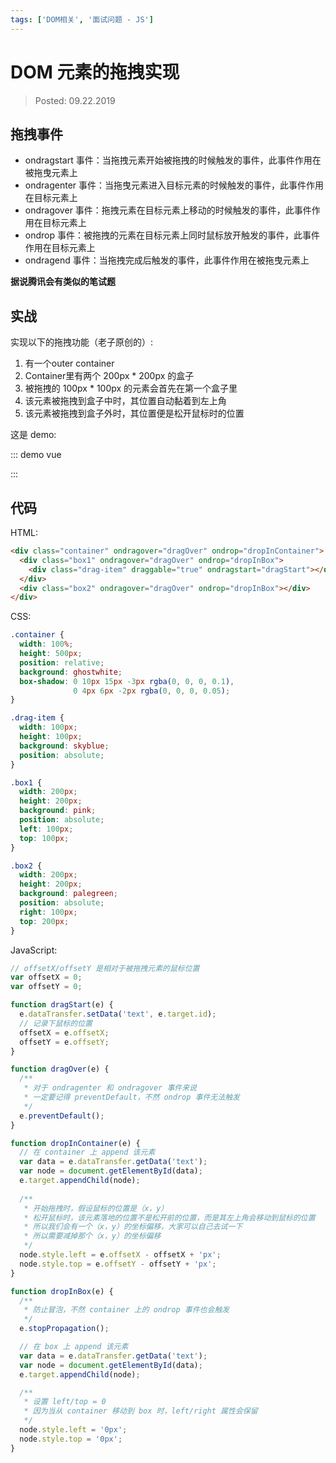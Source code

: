 ```yaml
---
tags: ['DOM相关', '面试问题 - JS']
---
```


# DOM 元素的拖拽实现

> Posted: 09.22.2019

<Tag />

## 拖拽事件

- ondragstart 事件：当拖拽元素开始被拖拽的时候触发的事件，此事件作用在被拖曳元素上
- ondragenter 事件：当拖曳元素进入目标元素的时候触发的事件，此事件作用在目标元素上
- ondragover 事件：拖拽元素在目标元素上移动的时候触发的事件，此事件作用在目标元素上
- ondrop 事件：被拖拽的元素在目标元素上同时鼠标放开触发的事件，此事件作用在目标元素上
- ondragend 事件：当拖拽完成后触发的事件，此事件作用在被拖曳元素上


<span v-red>**据说腾讯会有类似的笔试题**</span>

## 实战

实现以下的拖拽功能（老子原创的）:

1. 有一个outer container
2. Container里有两个 200px * 200px 的盒子
3. 被拖拽的 100px * 100px 的元素会首先在第一个盒子里
4. 该元素被拖拽到盒子中时，其位置自动黏着到左上角
5. 该元素被拖拽到盒子外时，其位置便是松开鼠标时的位置

这是 demo:

::: demo vue
<template>
  <div
    class="container"
    @dragover="dragOver"
    @drop="dropInContainer"
  >
    <div
      class="box1"
      id="box1"
      @dragover="dragOver"
      @drop="dropInBox"
    >
      <div 
        id="drag-item"
        class="drag-item"
        draggable="true"
        @dragstart="dragStart"
      ></div>
    </div>
    <div
      id="box2"
      class="box2"
      @dragover="dragOver"
      @drop="dropInBox"
    ></div>
  </div>
</template>

<style>
  .container {
    width: 100%;
    height: 500px;
    position: relative;
    background: ghostwhite;
    box-shadow: 0 10px 15px -3px rgba(0, 0, 0, 0.1), 0 4px 6px -2px rgba(0, 0, 0, 0.05);
  }

  .drag-item {
    width: 100px;
    height: 100px;
    background: skyblue;
    position: absolute;
  }

  .box1 {
    width: 200px;
    height: 200px;
    background: pink;
    position: absolute;
    left: 100px;
    top: 100px;
  }

  .box2 {
    width: 200px;
    height: 200px;
    background: palegreen;
    position: absolute;
    right: 100px;
    top: 200px;
  }
</style>

<script>
  export default {
    data() {
      return {
        offsetX: 0,
        offsetY: 0,
        target: null
      }
    },
    methods: {
      dragStart: function(e) {
        this.target = e.target;
        this.offsetX = e.offsetX; // 记录下鼠标拖拽时
        this.offsetY = e.offsetY; // 鼠标相对于被拖拽元素的位置
      },
      dragOver: function(e) {
        e.preventDefault();
      },
      dropInContainer: function(e) {
        e.target.appendChild(this.target); // append拖拽元素到container
        this.target.style.left = e.offsetX - this.offsetX + 'px';
        this.target.style.top = e.offsetY - this.offsetY + 'px';
      },
      dropInBox: function(e) {
        e.stopPropagation(); // 阻止冒泡，否则container的drop也会触发
        e.target.appendChild(this.target); // append拖拽元素到box1
        this.target.style.left = '0px'; 
        this.target.style.top = '0px'; // 取
      }
    }
  }
</script>

:::


## 代码

HTML:

```html
<div class="container" ondragover="dragOver" ondrop="dropInContainer">
  <div class="box1" ondragover="dragOver" ondrop="dropInBox">
    <div class="drag-item" draggable="true" ondragstart="dragStart"></div>
  </div>
  <div class="box2" ondragover="dragOver" ondrop="dropInBox"></div>
</div>
```

CSS:

```css
.container {
  width: 100%;
  height: 500px;
  position: relative;
  background: ghostwhite;
  box-shadow: 0 10px 15px -3px rgba(0, 0, 0, 0.1), 
              0 4px 6px -2px rgba(0, 0, 0, 0.05);
}

.drag-item {
  width: 100px;
  height: 100px;
  background: skyblue;
  position: absolute;
}

.box1 {
  width: 200px;
  height: 200px;
  background: pink;
  position: absolute;
  left: 100px;
  top: 100px;
}

.box2 {
  width: 200px;
  height: 200px;
  background: palegreen;
  position: absolute;
  right: 100px;
  top: 200px;
}
```

JavaScript:

```javascript
// offsetX/offsetY 是相对于被拖拽元素的鼠标位置
var offsetX = 0;
var offsetY = 0;

function dragStart(e) {
  e.dataTransfer.setData('text', e.target.id);
  // 记录下鼠标的位置
  offsetX = e.offsetX;
  offsetY = e.offsetY;
}

function dragOver(e) {
  /**
   * 对于 ondragenter 和 ondragover 事件来说
   * 一定要记得 preventDefault，不然 ondrop 事件无法触发
   */
  e.preventDefault();
}

function dropInContainer(e) {
  // 在 container 上 append 该元素
  var data = e.dataTransfer.getData('text');
  var node = document.getElementById(data);
  e.target.appendChild(node);
  
  /**
   * 开始拖拽时，假设鼠标的位置是（x，y）
   * 松开鼠标时，该元素落地的位置不是松开前的位置，而是其左上角会移动到鼠标的位置
   * 所以我们会有一个（x，y）的坐标偏移，大家可以自己去试一下
   * 所以需要减掉那个（x，y）的坐标偏移
   */
  node.style.left = e.offsetX - offsetX + 'px';
  node.style.top = e.offsetY - offsetY + 'px';
}

function dropInBox(e) {
  /**
   * 防止冒泡，不然 container 上的 ondrop 事件也会触发
   */
  e.stopPropagation();

  // 在 box 上 append 该元素
  var data = e.dataTransfer.getData('text');
  var node = document.getElementById(data);
  e.target.appendChild(node);

  /**
   * 设置 left/top = 0
   * 因为当从 container 移动到 box 时，left/right 属性会保留
   */
  node.style.left = '0px'; 
  node.style.top = '0px';
}
```

<Disqus />